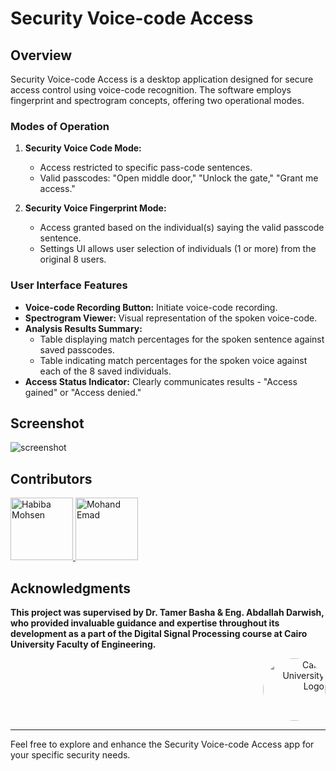 # Security Voice-code Access

## Overview
Security Voice-code Access is a desktop application designed for secure access control using voice-code recognition. The software employs fingerprint and spectrogram concepts, offering two operational modes.

### Modes of Operation
1. **Security Voice Code Mode:**
   - Access restricted to specific pass-code sentences.
   - Valid passcodes: "Open middle door," "Unlock the gate," "Grant me access."

2. **Security Voice Fingerprint Mode:**
   - Access granted based on the individual(s) saying the valid passcode sentence.
   - Settings UI allows user selection of individuals (1 or more) from the original 8 users.

### User Interface Features
- **Voice-code Recording Button:** Initiate voice-code recording.
- **Spectrogram Viewer:** Visual representation of the spoken voice-code.
- **Analysis Results Summary:**
  - Table displaying match percentages for the spoken sentence against saved passcodes.
  - Table indicating match percentages for the spoken voice against each of the 8 saved individuals.
- **Access Status Indicator:** Clearly communicates results - "Access gained" or "Access denied."

## Screenshot
![screenshot](https://github.com/mohandemadx/Security-Voice-code-Access/blob/main/assets/Screenshot%202024-02-21%200130373.png)

## Contributors
 <a href="https://github.com/Habiba-Mohsen">
    <img src="https://github.com/Habiba-Mohsen.png" width="100px" alt="Habiba Mohsen">
  </a>
  <a href="https://github.com/mohandemadx">
    <img src="https://github.com/mohandemadx.png" width="100px" alt="Mohand Emad">
  </a>

## Acknowledgments

**This project was supervised by Dr. Tamer Basha & Eng. Abdallah Darwish, who provided invaluable guidance and expertise throughout its development as a part of the Digital Signal Processing course at Cairo University Faculty of Engineering.**

<div style="text-align: right">
    <img src="https://imgur.com/Wk4nR0m.png" alt="Cairo University Logo" width="100" style="border-radius: 50%;"/>
</div>

---


Feel free to explore and enhance the Security Voice-code Access app for your specific security needs.
